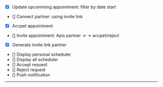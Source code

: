 -   [x] Update upcomming appointment: filter by date start
-   [] Connect partner: using invite link
-   [x] Accpet appointment
-   [] Invite appointment: Apis partner ->  -> accpet/reject
-   [x] Generate invite link partner
-   [] Display personal scheduler
-   [] Display all scheduler
-   [] Accept request
-   [] Reject request
-   [] Push notification
---